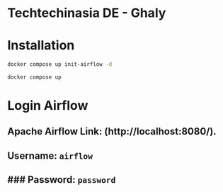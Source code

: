 # Techtechinasia DE - Ghaly

# Installation

```bash
docker compose up init-airflow -d

docker compose up
```

# Login Airflow

## Apache Airflow Link: (http://localhost:8080/).

## Username: `airflow`

## ### Password: `password`
